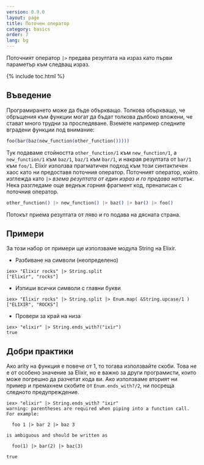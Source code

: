 ```yaml
---
version: 0.9.0
layout: page
title: Поточен оператор
category: basics
order: 7
lang: bg
---
```


Поточният оператор `|>` предава резултата на израз като първи параметър към следващ израз.

{% include toc.html %}

## Въведение

Програмирането може да бъде объркващо. Толкова объркващо, че обръщения към функции могат да бъдат толкова дълбоко вложени, че  стават много трудни за проследяване. Вземете например следните вградени функции под внимание:

```elixir
foo(bar(baz(new_function(other_function()))))
```

Тук подаваме стойността `other_function/1` към `new_function/1`, а `new_function/1` към `baz/1`, `baz/1` към `bar/1`, и накрая резултата от `bar/1` към `foo/1`. Elixir използва прагматичен подход към този синтактичен хаос като ни предоставя поточния оператор. Поточният оператор, който изглежда като `|>` *взема резултата от един израз и го предава нататък*. Нека разгледаме още веднъж горния фрагмент код, пренаписан с поточния оператор.

```elixir
other_function() |> new_function() |> baz() |> bar() |> foo()
```

Потокът приема резултата от ляво и го подава на дясната страна.

## Примери

За този набор от примери ще използваме модула String на Elixir.

- Разбиване на символи (неопределено)

```shell
iex> "Elixir rocks" |> String.split
["Elixir", "rocks"]
```

- Изпиши всички символи с главни букви

```shell
iex> "Elixir rocks" |> String.split |> Enum.map( &String.upcase/1 )
["ELIXIR", "ROCKS"]
```

- Провери за край на низа

```shell
iex> "elixir" |> String.ends_with?("ixir")
true
```

## Добри практики

Ако arity на функция е повече от 1, то тогава използвайте скоби. Това не е от особено значение за Elixir, но е важно за други програмисти, които може погрешно да разчетат кода ви. Ако използваме вторият ни пример и премахнем скобите от `Enum.ends_with?/2`, ни посреща следното предупреждение.

```shell
iex> "elixir" |> String.ends_with? "ixir"
warning: parentheses are required when piping into a function call. For example:

  foo 1 |> bar 2 |> baz 3

is ambiguous and should be written as

  foo(1) |> bar(2) |> baz(3)

true
```
